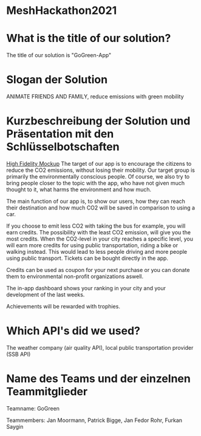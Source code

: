 # MeshHackathon2021

# What is the title of our solution?
The title of our solution is "GoGreen-App"


# Slogan der Solution
ANIMATE FRIENDS AND FAMILY,
reduce emissions with green mobility


# Kurzbeschreibung der Solution und Präsentation mit den Schlüsselbotschaften
[High Fidelity Mockup]("https://www.figma.com/proto/DGWoes1fyB8N1kDxryk6mM/GoGreen?node-id=1%3A2&scaling=scale-down")
The target of our app is to encourage the citizens to reduce the CO2 emissions, without losing their mobility.
Our target group is primarily the environmentally conscious people.
Of course, we also try to bring people closer to the topic with the app, who have not given much thought to it, what harms the environment and how much.

The main function of our app is, to show our users, how they can reach their destination and how much CO2 will be saved in comparison to using a car.

If you choose to emit less CO2 with taking the bus for example, you will earn credits.
The possibility with the least CO2 emission, will give you the most credits.
When the CO2-level in your city reaches a specific level, you will earn more credits for using public transportation, riding a bike or walking instead.
This would lead to less people driving and more people using public transport.
Tickets can be bought directly in the app.

Credits can be used as coupon for your next purchase or you can donate them to environmental non-profit organizations aswell.

The in-app dashboard shows your ranking in your city and your development of the last weeks.

Achievements will be rewarded with trophies.



# Which API's did we used?
The weather company (air quality API), local public transportation provider (SSB API)



# Name des Teams und der einzelnen Teammitglieder
Teamname: GoGreen

Teammembers: Jan Moormann, Patrick Bigge, Jan Fedor Rohr, Furkan Saygin
